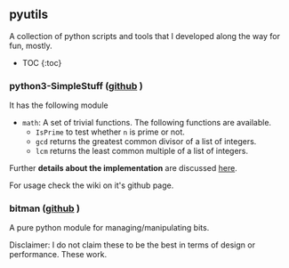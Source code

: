 ## pyutils 
A collection of python scripts and tools that I developed along the way for fun, mostly. 

* TOC
{:toc}

### python3-SimpleStuff ([github](https://github.com/subimal/python3-SimpleStuff) )

It has the following module
* ``math``: A set of trivial functions. The following functions are available.
  * ``IsPrime`` to test whether `n` is prime or not. 
  * ``gcd`` returns the greatest common divisor of a list of integers.
  * ``lcm`` returns the least common multiple of a list of integers.
  
Further __details about the implementation__ are discussed [here](python3-SimpleStuff.md).

For usage check the wiki on it's github page.


### bitman ([github](https://github.com/subimal/bitman) )
A pure python module for managing/manipulating bits.







Disclaimer: I do not claim these to be the best in terms of design or performance. These work. 
